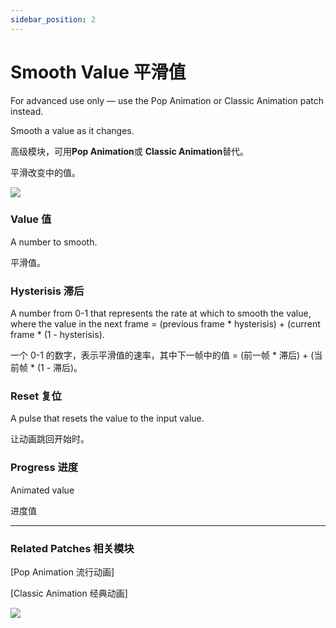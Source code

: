 ```yaml
---
sidebar_position: 2
---
```


# Smooth Value 平滑值

For advanced use only — use the Pop Animation or Classic Animation patch instead.

Smooth a value as it changes.

高级模块，可用**Pop Animation**或 **Classic Animation**替代。

平滑改变中的值。

![](https://s3.us-west-2.amazonaws.com/secure.notion-static.com/ebec5eee-7319-46ba-8013-b401b663b50e/Untitled.png?X-Amz-Algorithm=AWS4-HMAC-SHA256&X-Amz-Content-Sha256=UNSIGNED-PAYLOAD&X-Amz-Credential=AKIAT73L2G45EIPT3X45%2F20220602%2Fus-west-2%2Fs3%2Faws4_request&X-Amz-Date=20220602T151609Z&X-Amz-Expires=86400&X-Amz-Signature=794aef2ff7adefa937d8658a91a54ce2588349d9ae61f280f04ea252f3081441&X-Amz-SignedHeaders=host&response-content-disposition=filename%20%3D%22Untitled.png%22&x-id=GetObject)

### Value 值

A number to smooth.

平滑值。

### Hysterisis 滞后

A number from 0-1 that represents the rate at which to smooth the value, where the value in the next frame = (previous frame * hysterisis) + (current frame * (1 - hysterisis).

一个 0-1 的数字，表示平滑值的速率，其中下一帧中的值 = (前一帧 * 滞后) + (当前帧 * (1 - 滞后)。

### Reset 复位

A pulse that resets the value to the input value.

让动画跳回开始时。

### Progress 进度

Animated value

进度值

---

### Related Patches 相关模块

[Pop Animation 流行动画]

[Classic Animation 经典动画]

![](https://s3.us-west-2.amazonaws.com/secure.notion-static.com/f6e4af66-7fdf-4297-95cc-7cde2c2e1acd/Untitled.png?X-Amz-Algorithm=AWS4-HMAC-SHA256&X-Amz-Content-Sha256=UNSIGNED-PAYLOAD&X-Amz-Credential=AKIAT73L2G45EIPT3X45%2F20220602%2Fus-west-2%2Fs3%2Faws4_request&X-Amz-Date=20220602T151620Z&X-Amz-Expires=86400&X-Amz-Signature=5214a777175c690e1ae71d294201d38fd3d3361d41157765bc6e126045a1317f&X-Amz-SignedHeaders=host&response-content-disposition=filename%20%3D%22Untitled.png%22&x-id=GetObject)
